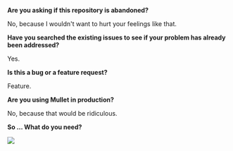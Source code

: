 **Are you asking if this repository is abandoned?**

No, because I wouldn't want to hurt your feelings like that.

**Have you searched the existing issues to see if your problem has already been addressed?**

Yes.

**Is this a bug or a feature request?**

Feature.

**Are you using Mullet in production?**

No, because that would be ridiculous.

**So ... What do you need?**

![](https://media.giphy.com/media/llKJGxQ1ESmac/giphy.gif) 
